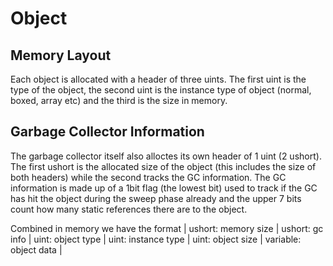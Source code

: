 # Object

## Memory Layout

Each object is allocated with a header of three uints. The first uint is the type of the object, the second uint is the instance type of object (normal, boxed, array etc) and the third is the size in memory. 

## Garbage Collector Information

The garbage collector itself also alloctes its own header of 1 uint (2 ushort). The first ushort is the allocated size of the object (this includes the size of both headers) while the second tracks the GC information. 
The GC information is made up of a 1bit flag (the lowest bit) used to track if the GC has hit the object during the sweep phase already and the upper 7 bits count how many static references there are to the object. 

Combined in memory we have the format | ushort: memory size | ushort: gc info | uint: object type | uint: instance type | uint: object size | variable: object data |
